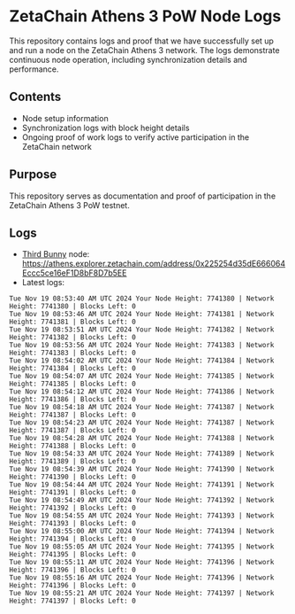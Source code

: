 # ZetaChain Athens 3 PoW Node Logs
This repository contains logs and proof that we have successfully set up and run a node on the ZetaChain Athens 3 network. The logs demonstrate continuous node operation, including synchronization details and performance.

## Contents
- Node setup information
- Synchronization logs with block height details
- Ongoing proof of work logs to verify active participation in the ZetaChain network

## Purpose
This repository serves as documentation and proof of participation in the ZetaChain Athens 3 PoW testnet.

## Logs

- [Third Bunny](https://thirdbunny.xyz/) node: https://athens.explorer.zetachain.com/address/0x225254d35dE666064Eccc5ce16eF1D8bF8D7b5EE
- Latest logs:
```
Tue Nov 19 08:53:40 AM UTC 2024 Your Node Height: 7741380 | Network Height: 7741380 | Blocks Left: 0
Tue Nov 19 08:53:46 AM UTC 2024 Your Node Height: 7741381 | Network Height: 7741381 | Blocks Left: 0
Tue Nov 19 08:53:51 AM UTC 2024 Your Node Height: 7741382 | Network Height: 7741382 | Blocks Left: 0
Tue Nov 19 08:53:56 AM UTC 2024 Your Node Height: 7741383 | Network Height: 7741383 | Blocks Left: 0
Tue Nov 19 08:54:02 AM UTC 2024 Your Node Height: 7741384 | Network Height: 7741384 | Blocks Left: 0
Tue Nov 19 08:54:07 AM UTC 2024 Your Node Height: 7741385 | Network Height: 7741385 | Blocks Left: 0
Tue Nov 19 08:54:12 AM UTC 2024 Your Node Height: 7741386 | Network Height: 7741386 | Blocks Left: 0
Tue Nov 19 08:54:18 AM UTC 2024 Your Node Height: 7741387 | Network Height: 7741387 | Blocks Left: 0
Tue Nov 19 08:54:23 AM UTC 2024 Your Node Height: 7741387 | Network Height: 7741387 | Blocks Left: 0
Tue Nov 19 08:54:28 AM UTC 2024 Your Node Height: 7741388 | Network Height: 7741388 | Blocks Left: 0
Tue Nov 19 08:54:33 AM UTC 2024 Your Node Height: 7741389 | Network Height: 7741389 | Blocks Left: 0
Tue Nov 19 08:54:39 AM UTC 2024 Your Node Height: 7741390 | Network Height: 7741390 | Blocks Left: 0
Tue Nov 19 08:54:44 AM UTC 2024 Your Node Height: 7741391 | Network Height: 7741391 | Blocks Left: 0
Tue Nov 19 08:54:49 AM UTC 2024 Your Node Height: 7741392 | Network Height: 7741392 | Blocks Left: 0
Tue Nov 19 08:54:55 AM UTC 2024 Your Node Height: 7741393 | Network Height: 7741393 | Blocks Left: 0
Tue Nov 19 08:55:00 AM UTC 2024 Your Node Height: 7741394 | Network Height: 7741394 | Blocks Left: 0
Tue Nov 19 08:55:05 AM UTC 2024 Your Node Height: 7741395 | Network Height: 7741395 | Blocks Left: 0
Tue Nov 19 08:55:11 AM UTC 2024 Your Node Height: 7741396 | Network Height: 7741396 | Blocks Left: 0
Tue Nov 19 08:55:16 AM UTC 2024 Your Node Height: 7741396 | Network Height: 7741396 | Blocks Left: 0
Tue Nov 19 08:55:21 AM UTC 2024 Your Node Height: 7741397 | Network Height: 7741397 | Blocks Left: 0
```
